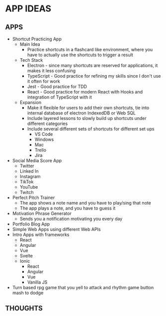 # APP IDEAS

## APPS

- Shortcut Practicing App
  - Main Idea
    - Practice shortcuts in a flashcard like environment, where you have to actually use the shortcuts to trigger a result
  - Tech Stack
    - Electron - since many shortcuts are reserved for applications, it makes it less confusing
    - TypeScript - Good practice for refining my skills since I don't use it often for work
    - Jest - Good practice for TDD
    - React - Good practice for modern React with Hooks and integration of TypeScript with it
  - Expansion
    - Make it flexible for users to add their own shortcuts, tie into internal database of electron IndexedDB or Web SQL
    - Include layered lessons to slowly build up shortcuts under different categories
    - Include several different sets of shortcuts for different set ups
      - VS Code
      - Windows
      - Mac
      - Trello
      - Jira
- Social Media Score App
  - Twitter
  - Linked In
  - Instagram
  - TikTok
  - YouTube 
  - Twitch
- Perfect Pitch Trainer
  - The app shows a note name and you have to play/sing that note
  - The app plays a note, and you have to guess it
- Motivation Phrase Generator
  - Sends you a notification motivating you every day
- Portfolio Blog App
- Simple Web Apps using different Web APIs
- Intro Apps with frameworks
  - React
  - Angular
  - Vue
  - Svelte
  - Ionic
    - React
    - Angular
    - Vue
    - Vanilla JS
- Turn based rpg game that you yell to attack and rhythm game button mash to dodge

## THOUGHTS

